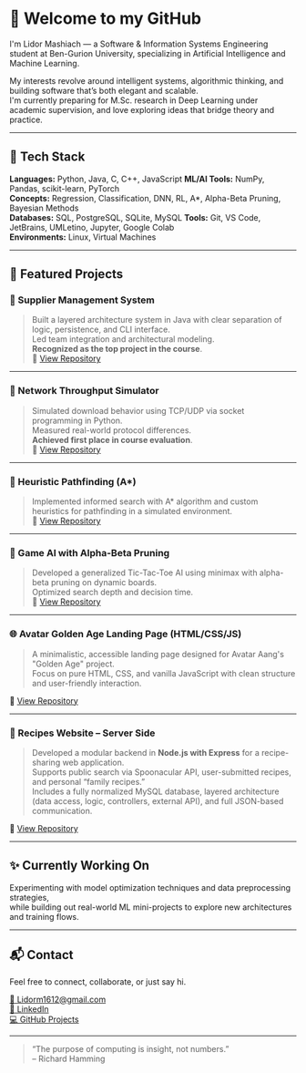 # 👋 Welcome to my GitHub

I'm Lidor Mashiach — a Software & Information Systems Engineering student at Ben-Gurion University, specializing in Artificial Intelligence and Machine Learning.

My interests revolve around intelligent systems, algorithmic thinking, and building software that’s both elegant and scalable.  
I'm currently preparing for M.Sc. research in Deep Learning under academic supervision, and love exploring ideas that bridge theory and practice.

---

## 🧠 Tech Stack

**Languages:** Python, Java, C, C++, JavaScript
**ML/AI Tools:** NumPy, Pandas, scikit-learn, PyTorch  
**Concepts:** Regression, Classification, DNN, RL, A*, Alpha-Beta Pruning, Bayesian Methods  
**Databases:** SQL, PostgreSQL, SQLite, MySQL
**Tools:** Git, VS Code, JetBrains, UMLetino, Jupyter, Google Colab  
**Environments:** Linux, Virtual Machines

---

## 🚀 Featured Projects

### 🔹 Supplier Management System  
>Built a layered architecture system in Java with clear separation of logic, persistence, and CLI interface.  
>Led team integration and architectural modeling.  
>**Recognized as the top project in the course**.  
🔗 [View Repository](https://github.com/Lidor-Mashiach/supplier-management-module)

---

### 🔹 Network Throughput Simulator  
>Simulated download behavior using TCP/UDP via socket programming in Python.  
>Measured real-world protocol differences.  
>**Achieved first place in course evaluation**.  
🔗 [View Repository](https://github.com/Lidor-Mashiach/network-throughput-simulator)

---

### 🔹 Heuristic Pathfinding (A*)  
>Implemented informed search with A* algorithm and custom heuristics for pathfinding in a simulated environment.  
🔗 [View Repository](https://github.com/Lidor-Mashiach/heuristic-pathfinding-a-star)

---

### 🔹 Game AI with Alpha-Beta Pruning  
>Developed a generalized Tic-Tac-Toe AI using minimax with alpha-beta pruning on dynamic boards.  
>Optimized search depth and decision time.  
🔗 [View Repository](https://github.com/Lidor-Mashiach/tic-tac-toe-alpha-beta-pruning)

---

### 🌐 Avatar Golden Age Landing Page (HTML/CSS/JS)

> A minimalistic, accessible landing page designed for Avatar Aang's "Golden Age" project.  
> Focus on pure HTML, CSS, and vanilla JavaScript with clean structure and user-friendly interaction.

🔗 [View Repository](https://github.com/Lidor-Mashiach/avatar-website)

---

### 🍲 Recipes Website – Server Side  

>Developed a modular backend in **Node.js with Express** for a recipe-sharing web application.  
>Supports public search via Spoonacular API, user-submitted recipes, and personal “family recipes.”  
>Includes a fully normalized MySQL database, layered architecture (data access, logic, controllers, external API), and full JSON-based communication.   

🔗 [View Repository](https://github.com/Lidor-Mashiach/Recipes-Website)

---

## ✨ Currently Working On

Experimenting with model optimization techniques and data preprocessing strategies,  
while building out real-world ML mini-projects to explore new architectures and training flows.

---

## 📬 Contact

Feel free to connect, collaborate, or just say hi.

[📧 Lidorm1612@gmail.com](mailto:Lidorm1612@gmail.com)  
[🔗 LinkedIn](https://linkedin.com/in/Lidor-Mashiach)  
[💻 GitHub Projects](https://github.com/Lidor-Mashiach?tab=repositories)

---

> “The purpose of computing is insight, not numbers.”  
> – Richard Hamming
